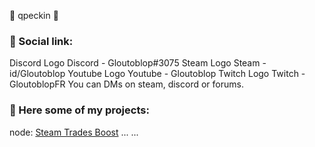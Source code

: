 👑 qpeckin 👑

### 🚀 Social link:
Discord Logo Discord - Gloutoblop#3075
Steam Logo Steam - id/Gloutoblop
Youtube Logo Youtube - Gloutoblop
Twitch Logo Twitch - GloutoblopFR
You can DMs on steam, discord or forums.

### 🌈 Here some of my projects:
node:
[Steam Trades Boost](https://github.com/qpeckin/steam-trade-farm)
...
...
